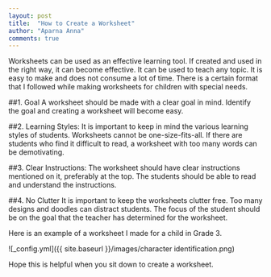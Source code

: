 ```yaml
---
layout: post
title:  "How to Create a Worksheet"
author: "Aparna Anna"
comments: true
---
```

Worksheets can be used as an effective learning tool. If created and used in the right way, it can become effective. It can be used to teach any topic. It is easy to make and does not consume a lot of time. There is a certain format that I followed while making worksheets for children with special needs.

##1. Goal
A worksheet should be made with a clear goal in mind. Identify the goal and creating a worksheet will become easy. 

##2. Learning Styles:
It is important to keep in mind the various learning styles of students. Worksheets cannot be one-size-fits-all. If there are students who find it difficult to read, a worksheet with too many words can be demotivating. 

##3. Clear Instructions:
The worksheet should have clear instructions mentioned on it, preferably at the top. The students should be able to read and understand the instructions. 

##4. No Clutter
It is important to keep the worksheets clutter free. Too many designs and doodles can distract students. The focus of the student should be on the goal that the teacher has determined for the worksheet.

Here is an example of a worksheet I made for a child in Grade 3.

![_config.yml]({{ site.baseurl }}/images/character identification.png)

Hope this is helpful when you sit down to create a worksheet. 
